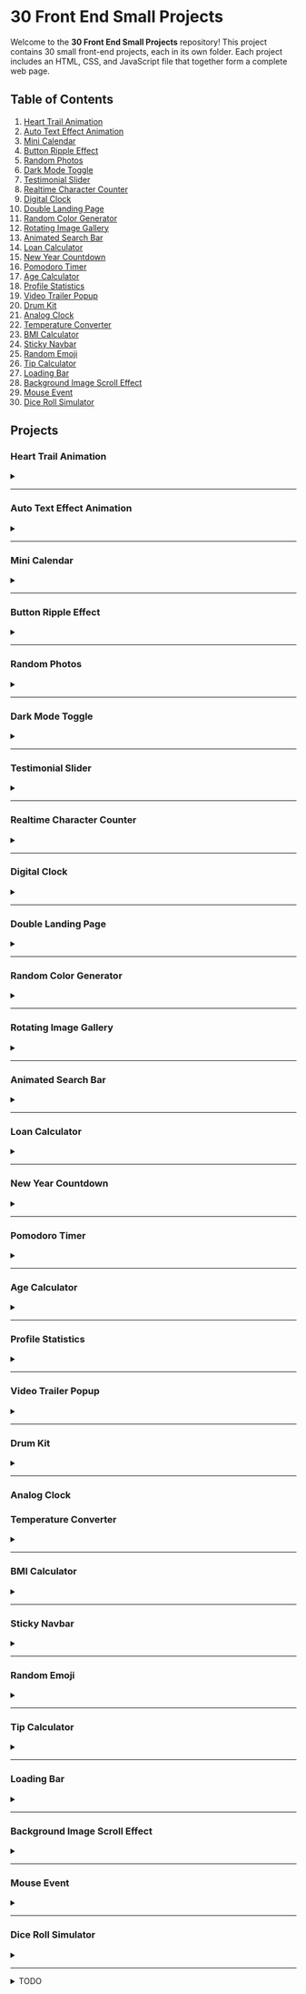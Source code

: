 # 30 Front End Small Projects

Welcome to the **30 Front End Small Projects** repository! This project contains 30 small front-end projects, each in its own folder. Each project includes an HTML, CSS, and JavaScript file that together form a complete web page.

## Table of Contents

1. [Heart Trail Animation](#heart-trail-animation)
2. [Auto Text Effect Animation](#auto-text-effect-animation)
3. [Mini Calendar](#mini-calendar)
4. [Button Ripple Effect](#button-ripple-effect)
5. [Random Photos](#random-photos)
6. [Dark Mode Toggle](#dark-mode-toggle)
7. [Testimonial Slider](#testimonial-slider)
8. [Realtime Character Counter](#realtime-character-counter)
9. [Digital Clock](#digital-clock)
10. [Double Landing Page](#double-landing-page)
11. [Random Color Generator](#random-color-generator)
12. [Rotating Image Gallery](#rotating-image-gallery)
13. [Animated Search Bar](#animated-search-bar)
14. [Loan Calculator](#loan-calculator)
15. [New Year Countdown](#new-year-countdown)
16. [Pomodoro Timer](#pomodoro-timer)
17. [Age Calculator](#age-calculator)
18. [Profile Statistics](#profile-statistics)
19. [Video Trailer Popup](#video-trailer-popup)
20. [Drum Kit](#drum-kit)
21. [Analog Clock](#analog-clock)
22. [Temperature Converter](#temperature-converter)
23. [BMI Calculator](#bmi-calculator)
24. [Sticky Navbar](#sticky-navbar)
25. [Random Emoji](#random-emoji)
26. [Tip Calculator](#tip-calculator)
27. [Loading Bar](#loading-bar)
28. [Background Image Scroll Effect](#background-image-scroll-effect)
29. [Mouse Event](#mouse-event)
30. [Dice Roll Simulator](#dice-roll-simulator)

## Projects

### Heart Trail Animation
<details>
  <summary></summary>
  https://github.com/user-attachments/assets/dc470b98-04a6-47f9-9bb6-98155852c11f
</details>
<hr>

### Auto Text Effect Animation
<details>
  <summary></summary>
  https://github.com/user-attachments/assets/0e701ef9-3747-4587-b92b-22b598642f0c
</details>
<hr>

### Mini Calendar
<details>
  <summary></summary> 
  ![mini-calendar](https://github.com/user-attachments/assets/d771d4c7-2682-46cc-9e2d-a42f4ee27718)
</details>
<hr>

### Button Ripple Effect
<details>
  <summary></summary>
  https://github.com/user-attachments/assets/167e711c-be48-447d-aec3-51d8d6d4fbae
</details>
<hr>

### Random Photos
<details>
  <summary></summary>
  https://github.com/user-attachments/assets/5e8ed7a1-dfeb-4591-8ce4-02bc37b4d8eb
</details>
<hr>

### Dark Mode Toggle
<details>
  <summary></summary>
  https://github.com/user-attachments/assets/20fab08e-c7b7-4a0e-b660-3a20e5002951
</details>
<hr>

### Testimonial Slider
<details>
  <summary></summary>
  https://github.com/user-attachments/assets/d8654bf6-243e-454b-aac5-85eefeb9ee5e
</details>
<hr>

### Realtime Character Counter
<details>
  <summary></summary>
  https://github.com/user-attachments/assets/f0d2cd77-9176-4879-8351-26785980a6ef
</details>
<hr>

### Digital Clock
<details>
  <summary></summary>
    https://github.com/user-attachments/assets/ec9b3043-51bb-4efc-8f7f-1ad0662c3df3
</details>
<hr>

### Double Landing Page
<details>
  <summary></summary>
    https://github.com/user-attachments/assets/ff94d212-683b-4e9c-a08c-da323282c015
</details>
<hr>

### Random Color Generator
<details>
  <summary></summary>
    https://github.com/user-attachments/assets/84d6604e-6c0a-4055-9b78-03ff9aa3205e
</details>
<hr>

### Rotating Image Gallery
<details>
  <summary></summary>
    https://github.com/user-attachments/assets/c9c6afd0-4962-40d0-b6cc-42442211db11
</details>
<hr>

### Animated Search Bar
<details>
  <summary></summary>
  https://github.com/user-attachments/assets/87d5f267-976c-40bd-bf54-a2649963fcf7 
</details>
<hr>

### Loan Calculator
<details>
  <summary></summary>
  ![loan-calculator](https://github.com/user-attachments/assets/8512b90a-1aa8-4bbe-a3f6-af5da3b430e3)  
</details>
<hr>

### New Year Countdown
<details>
  <summary></summary>
    https://github.com/user-attachments/assets/3b0b2c4f-103b-4feb-baee-e911932009ad
</details>
<hr>

### Pomodoro Timer

<details>
  <summary></summary>
  https://github.com/user-attachments/assets/82020b9c-1b64-4a02-b88e-8b69c29959cf  
</details>
<hr>

### Age Calculator
<details>
  <summary></summary>
  ![age_calculator](https://github.com/user-attachments/assets/a7391bd3-053d-4de6-8690-770ecbe6a7d1)  
</details>
<hr>

### Profile Statistics
<details>
  <summary></summary>
    https://github.com/user-attachments/assets/5d384f03-9a6b-4150-9743-6c2d485730bf
</details>
<hr>

### Video Trailer Popup
<details>
  <summary></summary>
    https://github.com/user-attachments/assets/5c7766d4-7bba-4445-bbcb-bb95c9f3ac81
</details>
<hr>

### Drum Kit
<details>
  <summary></summary>
  https://github.com/user-attachments/assets/280fd2c5-371f-4fa8-a65e-1cc05f3bcd52  
</details>
<hr>

### Analog Clock

### Temperature Converter
<details>
  <summary></summary>
  https://github.com/user-attachments/assets/6b2d5272-32c9-42d4-b683-2cd011d9860e  
</details>
<hr>

### BMI Calculator
<details>
  <summary></summary>
  ![bmi-calculator](https://github.com/user-attachments/assets/d18fed87-73d0-47e2-867e-c0f7ab6202f1)  
</details>
<hr>

### Sticky Navbar
<details>
  <summary></summary>
  https://github.com/user-attachments/assets/e817fcd8-d173-4876-bc03-c85bd83c41db
</details>
<hr>

### Random Emoji
<details>
  <summary></summary>
    https://github.com/user-attachments/assets/1200f378-a5d9-450d-a18a-d3f15562bbb7
</details>
<hr>

### Tip Calculator
<details>
  <summary></summary>
    ![tip-calculator](https://github.com/user-attachments/assets/265f9527-4382-4fb6-a266-21d99ed4da89)
</details>
<hr>

### Loading Bar

<details>
  <summary></summary>
    https://github.com/user-attachments/assets/56e77a99-1aee-4af0-ad9c-47d18851349a
</details>
<hr>

### Background Image Scroll Effect
<details>
  <summary></summary>
    https://github.com/user-attachments/assets/d382665d-be9f-4ea2-b480-beabf9f215d3
</details>
<hr>

### Mouse Event
<details>
  <summary></summary>
    https://github.com/user-attachments/assets/0bdad5db-73a1-4af2-8b5e-abba2a684a17
</details>
<hr>

### Dice Roll Simulator
<details>
  <summary></summary>
    https://github.com/user-attachments/assets/177a48d2-ab11-45f0-85a8-277632c002b3
</details>
<hr>

<details>
  <summary>TODO</summary>
    <del> 1: Gifs/Image for description on Readme. </del> <br>
    2: Update New Year Countdown for every year. <br>
    3. Fix Analog Clock Project files
</details>
